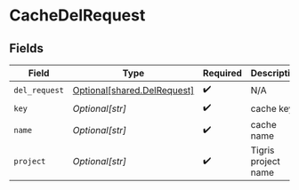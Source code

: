 # CacheDelRequest


## Fields

| Field                                                                | Type                                                                 | Required                                                             | Description                                                          |
| -------------------------------------------------------------------- | -------------------------------------------------------------------- | -------------------------------------------------------------------- | -------------------------------------------------------------------- |
| `del_request`                                                        | [Optional[shared.DelRequest]](undefined/models/shared/delrequest.md) | :heavy_check_mark:                                                   | N/A                                                                  |
| `key`                                                                | *Optional[str]*                                                      | :heavy_check_mark:                                                   | cache key                                                            |
| `name`                                                               | *Optional[str]*                                                      | :heavy_check_mark:                                                   | cache name                                                           |
| `project`                                                            | *Optional[str]*                                                      | :heavy_check_mark:                                                   | Tigris project name                                                  |